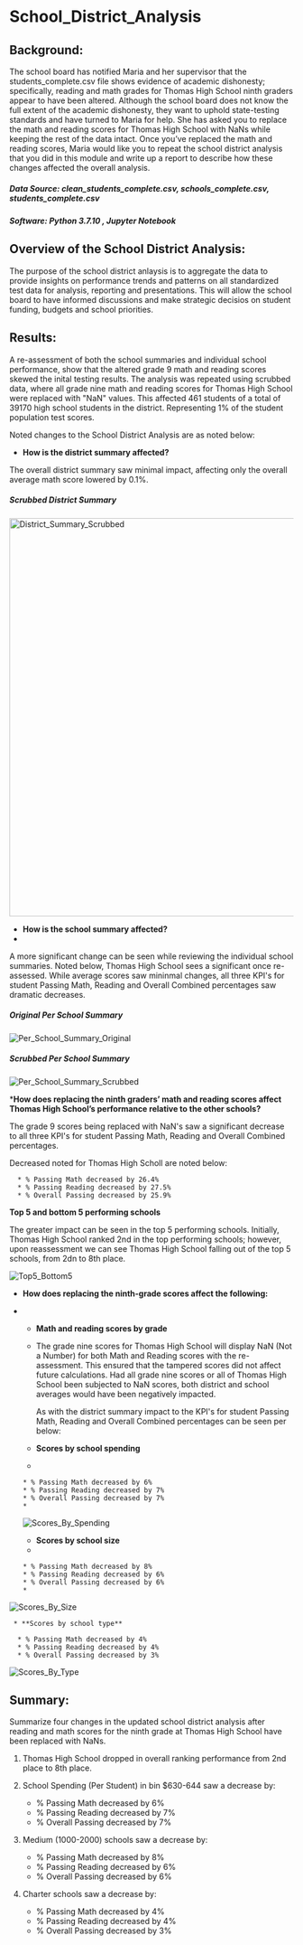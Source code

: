 # **School_District_Analysis**

## **Background:**

The school board has notified Maria and her supervisor that the students_complete.csv file shows evidence of academic dishonesty; specifically, reading and math grades for Thomas High School ninth graders appear to have been altered. Although the school board does not know the full extent of the academic dishonesty, they want to uphold state-testing standards and have turned to Maria for help. She has asked you to replace the math and reading scores for Thomas High School with NaNs while keeping the rest of the data intact. Once you’ve replaced the math and reading scores, Maria would like you to repeat the school district analysis that you did in this module and write up a report to describe how these changes affected the overall analysis.

##### Data Source: clean_students_complete.csv, schools_complete.csv, students_complete.csv
##### Software: Python 3.7.10 , Jupyter Notebook

## **Overview of the School District Analysis:**

The purpose of the school district anlaysis is to aggregate the data to provide insights on performance trends and patterns on all standardized test data for analysis, reporting and presentations. This will allow the school board to have informed discussions and make strategic decisios on student funding, budgets and school priorities.

## **Results:**

A re-assessment of both the school summaries and individual school performance, show that the altered grade 9 math and reading scores skewed the inital testing results.  The analysis was repeated using scrubbed data, where all grade nine math and reading scores for Thomas High School were replaced with "NaN" values.  This affected 461 students of a total of 39170 high school students in the district. Representing 1% of the student population test scores.

Noted changes to the School District Analysis are as noted below:

* **How is the district summary affected?**

 The overall district summary saw minimal impact, affecting only the overall average math score lowered by  0.1%.
 
  ##### Scrubbed District Summary
  
  <img width="705" alt="District_Summary_Scrubbed" src="https://user-images.githubusercontent.com/89538802/134528624-bc9d17c2-a820-42e5-b825-332fcb0b8603.PNG">
  
 * **How is the school summary affected?**
 * 
 A more significant change can be seen while reviewing the individual school summaries.  Noted below, Thomas High School sees a significant once re-assessed.  While average scores saw mininmal changes, all three KPI's for student Passing Math, Reading and Overall Combined percentages saw dramatic decreases.
 
  ##### Original Per School Summary
  
  ![Per_School_Summary_Original](https://user-images.githubusercontent.com/89538802/134528076-2f2211f3-29de-455b-beba-3157935b0633.PNG)
  
  ##### Scrubbed Per School Summary
  
  ![Per_School_Summary_Scrubbed](https://user-images.githubusercontent.com/89538802/134528515-4218c2bb-3a38-4b99-824e-39dcf36b985b.PNG)
  
***How does replacing the ninth graders’ math and reading scores affect Thomas High School’s performance relative to the other schools?**

 The grade 9 scores being replaced with NaN's saw a significant decrease to all three KPI's for student Passing Math, Reading and Overall Combined percentages.
 
 Decreased noted for Thomas High Scholl are noted below:
 
      * % Passing Math decreased by 26.4%
      * % Passing Reading decreased by 27.5%
      * % Overall Passing decreased by 25.9%
      
 **Top 5 and bottom 5 performing schools**
 
 The greater impact can be seen in the top 5 performing schools.  Initially, Thomas High School ranked 2nd in the top performing schools; however, upon reassessment we can see Thomas High School falling out of the top 5 schools, from 2dn to 8th place.
 
![Top5_Bottom5](https://user-images.githubusercontent.com/89538802/134688731-95e8e0b2-fd86-45e1-b7ca-9363db73444e.PNG)

* **How does replacing the ninth-grade scores affect the following:**
* 
     * **Math and reading scores by grade**
     * 
       The grade nine scores for Thomas High School will display NaN (Not a Number) for both Math and Reading scores with the re-assessment.  This ensured
       that the tampered scores did not affect future calculations.  Had all grade nine scores or all of Thomas High School been subjected to NaN scores,
       both district and school averages would have been negatively impacted.
       
       As with the district summary impact to the KPI's for student Passing Math, Reading and Overall Combined percentages can be seen per below:
       
     * **Scores by school spending**
     * 
      * % Passing Math decreased by 6%
      * % Passing Reading decreased by 7%
      * % Overall Passing decreased by 7%
      * 
     ![Scores_By_Spending](https://user-images.githubusercontent.com/89538802/134687928-c469fd5f-6758-40bd-aec2-2f0aaa76e661.png)
     
     * **Scores by school size**
     * 
      * % Passing Math decreased by 8%
      * % Passing Reading decreased by 6%
      * % Overall Passing decreased by 6%
      * 
![Scores_By_Size](https://user-images.githubusercontent.com/89538802/134689485-20e0b7d8-df47-481e-b854-9db7e350e862.png)

     * **Scores by school type**
     
      * % Passing Math decreased by 4%
      * % Passing Reading decreased by 4%
      * % Overall Passing decreased by 3%
      
![Scores_By_Type](https://user-images.githubusercontent.com/89538802/134690305-2cd896c0-7b6c-4439-ad31-4ba1040885fb.png)

## **Summary:**

Summarize four changes in the updated school district analysis after reading and math scores for the ninth grade at Thomas High School have been replaced with NaNs.

1. Thomas High School dropped in overall ranking performance from 2nd place to 8th place.

2. School Spending (Per Student) in bin $630-644 saw a decrease by:
     
      * % Passing Math decreased by 6%
      * % Passing Reading decreased by 7%
      * % Overall Passing decreased by 7%
  
3. Medium (1000-2000) schools saw a decrease by:

      * % Passing Math decreased by 8%
      * % Passing Reading decreased by 6%
      * % Overall Passing decreased by 6%
 
4. Charter schools saw a decrease by:

      * % Passing Math decreased by 4%
      * % Passing Reading decreased by 4%
      * % Overall Passing decreased by 3%
